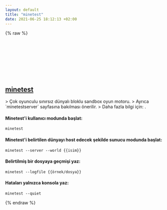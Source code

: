 ```yaml
---
layout: default
title: "minetest"
date: 2021-06-25 18:12:13 +02:00
---
```

{% raw %}
<h2 id="minetest">
  <a href="/tr/common/minetest.html">minetest</a> <a href="#minetest"><svg class="icon">
    <use href="/assets/images/unicode_sprite.svg#link" />
  </svg></a>
</h2>
> Çok oyunculu sınırsız dünyalı bloklu sandbox oyun motoru.
> Ayrıca `minetestserver` sayfasına bakılması önerilir.
> Daha fazla bilgi için: <https://wiki.minetest.net/Minetest>.

#### Minetest'i kullanıcı modunda başlat:
```shell
minetest
```
#### Minetest'i belirtilen dünyayı host edecek şekilde sunucu modunda başlat:
```shell
minetest --server --world {{isim}}
```
#### Belirtilmiş bir dosyaya geçmişi yaz:
```shell
minetest --logfile {{örnek/dosya}}
```
#### Hataları yalnızca konsola yaz:
```shell
minetest --quiet
```
{% endraw %}